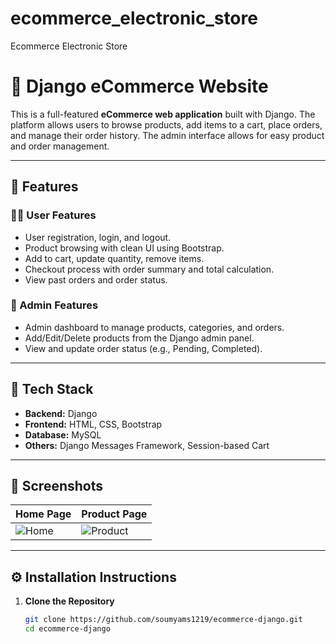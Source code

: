 # ecommerce_electronic_store
Ecommerce Electronic Store
# 🛒 Django eCommerce Website

This is a full-featured **eCommerce web application** built with Django. The platform allows users to browse products, add items to a cart, place orders, and manage their order history. The admin interface allows for easy product and order management.

---

## 🚀 Features

### 🧑‍💼 User Features
- User registration, login, and logout.
- Product browsing with clean UI using Bootstrap.
- Add to cart, update quantity, remove items.
- Checkout process with order summary and total calculation.
- View past orders and order status.

### 🔧 Admin Features
- Admin dashboard to manage products, categories, and orders.
- Add/Edit/Delete products from the Django admin panel.
- View and update order status (e.g., Pending, Completed).

---

## 🧱 Tech Stack

- **Backend:** Django
- **Frontend:** HTML, CSS, Bootstrap
- **Database:** MySQL
- **Others:** Django Messages Framework, Session-based Cart

---

## 📸 Screenshots

| Home Page | Product Page | 
|-----------|--------------|
| ![Home](screenshots/home.png) | ![Product](screenshots/product.png) | 

---

## ⚙️ Installation Instructions

1. **Clone the Repository**
   ```bash
   git clone https://github.com/soumyams1219/ecommerce-django.git
   cd ecommerce-django

